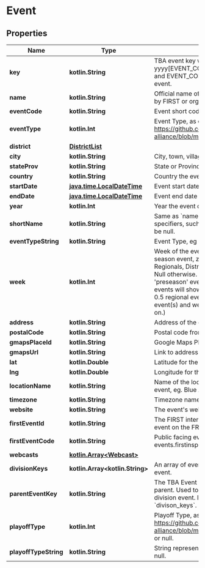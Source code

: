 
# Event

## Properties
Name | Type | Description | Notes
------------ | ------------- | ------------- | -------------
**key** | **kotlin.String** | TBA event key with the format yyyy[EVENT_CODE], where yyyy is the year, and EVENT_CODE is the event code of the event. | 
**name** | **kotlin.String** | Official name of event on record either provided by FIRST or organizers of offseason event. | 
**eventCode** | **kotlin.String** | Event short code, as provided by FIRST. | 
**eventType** | **kotlin.Int** | Event Type, as defined here: https://github.com/the-blue-alliance/the-blue-alliance/blob/master/consts/event_type.py#L2 | 
**district** | [**DistrictList**](DistrictList.md) |  |  [optional]
**city** | **kotlin.String** | City, town, village, etc. the event is located in. |  [optional]
**stateProv** | **kotlin.String** | State or Province the event is located in. |  [optional]
**country** | **kotlin.String** | Country the event is located in. |  [optional]
**startDate** | [**java.time.LocalDateTime**](java.time.LocalDateTime.md) | Event start date in &#x60;yyyy-mm-dd&#x60; format. | 
**endDate** | [**java.time.LocalDateTime**](java.time.LocalDateTime.md) | Event end date in &#x60;yyyy-mm-dd&#x60; format. | 
**year** | **kotlin.Int** | Year the event data is for. | 
**shortName** | **kotlin.String** | Same as &#x60;name&#x60; but doesn&#39;t include event specifiers, such as &#39;Regional&#39; or &#39;District&#39;. May be null. |  [optional]
**eventTypeString** | **kotlin.String** | Event Type, eg Regional, District, or Offseason. | 
**week** | **kotlin.Int** | Week of the event relative to the first official season event, zero-indexed. Only valid for Regionals, Districts, and District Championships. Null otherwise. (Eg. A season with a week 0 &#39;preseason&#39; event does not count, and week 1 events will show 0 here. Seasons with a week 0.5 regional event will show week 0 for those event(s) and week 1 for week 1 events and so on.) |  [optional]
**address** | **kotlin.String** | Address of the event&#39;s venue, if available. |  [optional]
**postalCode** | **kotlin.String** | Postal code from the event address. |  [optional]
**gmapsPlaceId** | **kotlin.String** | Google Maps Place ID for the event address. |  [optional]
**gmapsUrl** | **kotlin.String** | Link to address location on Google Maps. |  [optional]
**lat** | **kotlin.Double** | Latitude for the event address. |  [optional]
**lng** | **kotlin.Double** | Longitude for the event address. |  [optional]
**locationName** | **kotlin.String** | Name of the location at the address for the event, eg. Blue Alliance High School. |  [optional]
**timezone** | **kotlin.String** | Timezone name. |  [optional]
**website** | **kotlin.String** | The event&#39;s website, if any. |  [optional]
**firstEventId** | **kotlin.String** | The FIRST internal Event ID, used to link to the event on the FRC webpage. |  [optional]
**firstEventCode** | **kotlin.String** | Public facing event code used by FIRST (on frc-events.firstinspires.org, for example) |  [optional]
**webcasts** | [**kotlin.Array&lt;Webcast&gt;**](Webcast.md) |  |  [optional]
**divisionKeys** | **kotlin.Array&lt;kotlin.String&gt;** | An array of event keys for the divisions at this event. |  [optional]
**parentEventKey** | **kotlin.String** | The TBA Event key that represents the event&#39;s parent. Used to link back to the event from a division event. It is also the inverse relation of &#x60;divison_keys&#x60;. |  [optional]
**playoffType** | **kotlin.Int** | Playoff Type, as defined here: https://github.com/the-blue-alliance/the-blue-alliance/blob/master/consts/playoff_type.py#L4, or null. |  [optional]
**playoffTypeString** | **kotlin.String** | String representation of the &#x60;playoff_type&#x60;, or null. |  [optional]



